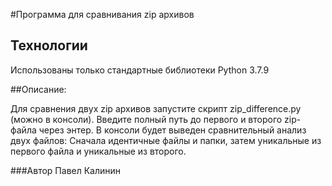 #Программа для сравнивания zip архивов

## Технологии
Использованы только стандартные библиотеки Python 3.7.9

##Описание:

Для сравнения двух zip архивов запустите скрипт zip_difference.py (можно в консоли).
Введите полный путь до первого и второго zip-файла через энтер.
В консоли будет выведен сравнительный анализ двух файлов:
Сначала идентичные файлы и папки, затем уникальные из первого файла и уникальные из второго.

###Автор Павел Калинин